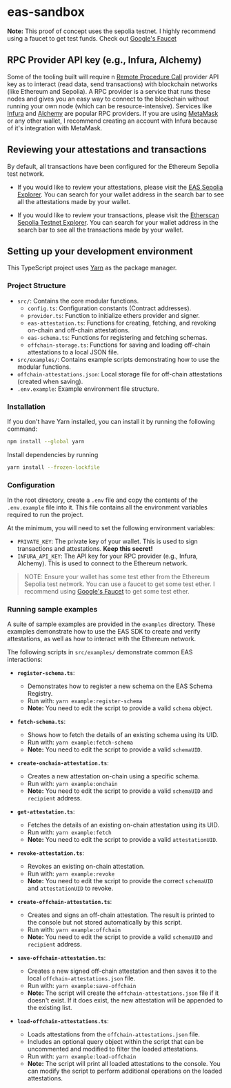 # eas-sandbox

**Note:** This proof of concept uses the sepolia testnet. I highly recommend using a faucet to get test funds. Check out [Google&#39;s Faucet](https://cloud.google.com/application/web3/faucet/ethereum/sepolia)

## RPC Provider API key (e.g., Infura, Alchemy)

Some of the tooling built will require n [Remote Procedure Call](https://www.cyfrin.io/blog/blockchain-rpc-node-guide) provider API key as to interact (read data, send transactions) with blockchain networks (like Ethereum and Sepolia). A RPC provider is a service that runs these nodes and gives you an easy way to connect to the blockchain without running your own node (which can be resource-intensive). Services like [Infura](https://www.infura.io/) and [Alchemy](https://www.alchemy.com/) are popular RPC providers. If you are using [MetaMask](https://metamask.io/) or any other wallet, I recommend creating an account with Infura because of it's integration with MetaMask.

## Reviewing your attestations and transactions

By default, all transactions have been configured for the Ethereum Sepolia test network.

- If you would like to review your attestations, please visit the [EAS Sepolia Explorer](https://sepolia.easscan.io/). You can search for your wallet address in the search bar to see all the attestations made by your wallet.

- If you would like to review your transactions, please visit the [Etherscan Sepolia Testnet Explorer](https://sepolia.etherscan.io/). You can search for your wallet address in the search bar to see all the transactions made by your wallet.

## Setting up your development environment

This TypeScript project uses [Yarn](https://yarnpkg.com/) as the package manager.

### Project Structure

- `src/`: Contains the core modular functions.
  - `config.ts`: Configuration constants (Contract addresses).
  - `provider.ts`: Function to initialize ethers provider and signer.
  - `eas-attestation.ts`: Functions for creating, fetching, and revoking on-chain and off-chain attestations.
  - `eas-schema.ts`: Functions for registering and fetching schemas.
  - `offchain-storage.ts`: Functions for saving and loading off-chain attestations to a local JSON file.
- `src/examples/`: Contains example scripts demonstrating how to use the modular functions.
- `offchain-attestations.json`: Local storage file for off-chain attestations (created when saving).
- `.env.example`: Example environment file structure.

### Installation

If you don&#39;t have Yarn installed, you can install it by running the following command:

```bash
npm install --global yarn
```

Install dependencies by running

```bash
yarn install --frozen-lockfile
```

### Configuration

In the root directory, create a `.env` file and copy the contents of the `.env.example` file into it. This file contains all the environment variables required to run the project.

At the minimum, you will need to set the following environment variables:

- `PRIVATE_KEY`: The private key of your wallet. This is used to sign transactions and attestations. **Keep this secret!**
- `INFURA_API_KEY`: The API key for your RPC provider (e.g., Infura, Alchemy). This is used to connect to the Ethereum network.

> NOTE: Ensure your wallet has some test ether from the Ethereum Sepolia test network. You can use a faucet to get some test ether. I recommend using [Google&#39;s Faucet](https://cloud.google.com/application/web3/faucet/ethereum/sepolia) to get some test ether.

### Running sample examples

A suite of sample examples are provided in the `examples` directory. These examples demonstrate how to use the EAS SDK to create and verify attestations, as well as how to interact with the Ethereum network.

The following scripts in `src/examples/` demonstrate common EAS interactions:

- **`register-schema.ts`**: 
  - Demonstrates how to register a new schema on the EAS Schema Registry.
  - Run with: `yarn example:register-schema`
  - **Note:** You need to edit the script to provide a valid `schema` object.

- **`fetch-schema.ts`**: 
  - Shows how to fetch the details of an existing schema using its UID.
  - Run with: `yarn example:fetch-schema`
  - **Note:** You need to edit the script to provide a valid `schemaUID`.

- **`create-onchain-attestation.ts`**: 
  - Creates a new attestation on-chain using a specific schema.
  - Run with: `yarn example:onchain`
  - **Note:** You need to edit the script to provide a valid `schemaUID` and `recipient` address.

- **`get-attestation.ts`**: 
  - Fetches the details of an existing on-chain attestation using its UID.
  - Run with: `yarn example:fetch`
  - **Note:** You need to edit the script to provide a valid `attestationUID`.

- **`revoke-attestation.ts`**: 
  - Revokes an existing on-chain attestation.
  - Run with: `yarn example:revoke`
  - **Note:** You need to edit the script to provide the correct `schemaUID` and `attestationUID` to revoke.

- **`create-offchain-attestation.ts`**: 
  - Creates and signs an off-chain attestation. The result is printed to the console but not stored automatically by this script.
  - Run with: `yarn example:offchain`
  - **Note:** You need to edit the script to provide a valid `schemaUID` and `recipient` address.

- **`save-offchain-attestation.ts`**: 
  - Creates a new signed off-chain attestation and then saves it to the local `offchain-attestations.json` file.
  - Run with: `yarn example:save-offchain`
  - **Note:** The script will create the `offchain-attestations.json` file if it doesn't exist. If it does exist, the new attestation will be appended to the existing list.

- **`load-offchain-attestations.ts`**: 
  - Loads attestations from the `offchain-attestations.json` file. 
  - Includes an optional query object within the script that can be uncommented and modified to filter the loaded attestations.
  - Run with: `yarn example:load-offchain`
  - **Note:** The script will print all loaded attestations to the console. You can modify the script to perform additional operations on the loaded attestations.
